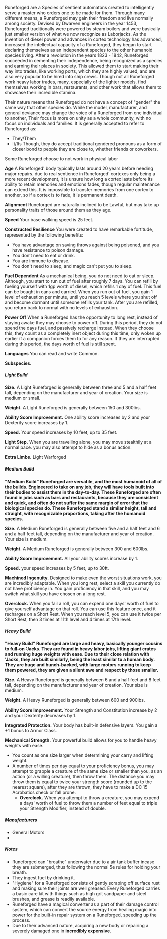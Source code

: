 Runeforged are a Species of sentient automatons created to intelligently serve a master who orders one to be made for them. Through many different means, a Runeforged may gain their freedom and live normally among society. Devised by Dwarven engineers in the year 1453, Runeforged traditionally were powered by steam boilers and were basically just smaller version of what we now recognize as Laborjacks. As the invention of diesel power and advances in cortex technology has advanced, increased the intellectual capacity of a Runeforged, they began to start declaring themselves as an independent species to the other humanoid species living. After a revolution in the years 1823 - 1842, Runeforged succeeded in cementing their independence, being recognized as a species and earning their places in society. This allowed them to start making their way into trades, like working ports, which they are highly valued, and are also very popular to be hired into ship crews. Though not all Runeforged work heavy labor trades, many, especially of the lighter models, find themselves working in bars, restaurants, and other work that allows them to showcase their incredible stamina.

Their nature means that Runeforged do not have a concept of "gender" the same way that other species do. While the model, manufacturer, and general deviance may change the voice of a Runeforged from one individual to another, Their focus is more on unity as a whole community, with no focus on individuals and families. It is generally accepted to refer to Runeforged as:
- They/Them
- It/Its
Though, they do accept traditional gendered pronouns as a form of closer bond to people they are close to, whether friends or coworkers.

Some Runeforged choose to not work in physical labor 

**Age**
A Runeforged' body typically lasts around 20 years before needing major repairs. due to real sentience in Runeforged' cortexes only being a more recent development, it is unsure how long a cortex lasts before its ability to retain memories and emotions fades, though regular maintenance can extend this. It is impossible to transfer memories from one cortex to another, so if a cortex is to fade, it is permanent death.

**Alignment**
Runeforged are naturally inclined to be Lawful, but may take up personality traits of those around them as they age.

**Speed**
Your base walking speed is 25 feet.

**Constructed Resilience**
You were created to have remarkable fortitude, represented by the following benefits:
- You have advantage on saving throws against being poisoned, and you have resistance to poison damage.
- You don’t need to eat or drink.
- You are immune to disease.
- You don't need to sleep, and magic can't put you to sleep.

**Fuel Dependent**
As a mechanical being, you do not need to eat or sleep. Although, you start to run out of fuel after roughly 7 days. You can refill by fueling yourself with 1gp worth of diesel, which refills 1 day of fuel. This fuel can be bought in cans and carried. When you run out of fuel, you gain 1 level of exhaustion per minute, until you reach 5 levels where you shut off and become dormant until someone refills your tank. After you are refilled, you return back to normal with no levels of exhaustion.

**Power Off**
When a Runeforged has the opportunity to long rest, instead of staying awake they may choose to power off. During this period, they do not spend the days fuel, and passively recharge instead. When they choose this, they count as a completely inert object during this time, only woken up earlier if a companion forces them to for any reason. If they are interrupted during this period, the days worth of fuel is still spent.

**Languages**
You can read and write Common.

**Subspecies.**

##### Light Build

**Size.** A Light Runeforged is generally between three and 5 and a half feet tall, depending on the manufacturer and year of creation. Your size is medium or small.

**Weight.** A Light Runeforged is generally between 150 and 300lbs.

**Ability Score Improvement.** One ability score increases by 2 and your Dexterity score increases by 1.

**Speed.** Your speed increases by 10 feet, up to 35 feet. 

**Light Step.** When you are travelling alone, you may move stealthily at a normal pace. you may also attempt to hide as a bonus action.

**Extra Limbs.** Light Warforged 

##### Medium Build
**"Medium Build" Runeforged are versatile, and the most humanoid of all of the builds. Engineered to take on any job, they will have tools built into their bodies to assist them in the day-to-day. These Runeforged are often found in jobs such as bars and restaurants, because they are consistent and quick, and often do not suffer the same margin of error that the biological species do. These Runeforged stand a similar height, tall and straight, with recognizable proportions, taking after the humanoid species.**

**Size.** A Medium Runeforged is generally between five and a half feet and 6 and a half feet tall, depending on the manufacturer and year of creation. Your size is medium.

**Weight.** A Medium Runeforged is generally between 300 and 600lbs.

**Ability Score Improvement.** All your ability scores increase by 1.

**Speed.** your speed increases by 5 feet, up to 30ft.

**Machined Ingenuity.** Designed to make even the worst situations work, you are incredibly adaptable. When you long rest, select a skill you currently do not have proficiency in. You gain proficiency in that skill, and you may switch what skill you have chosen on a long rest.

**Overclock.** When you fail a roll, you can expend one days' worth of fuel to give yourself advantage on that roll. You can use this feature once, and it recharges on a Short Rest. When you reach level 5, you can use it twice per Short Rest, then 3 times at 11th level and 4 times at 17th level. 

##### Heavy Build
**"Heavy Build" Runeforged are large and heavy, basically younger cousins to full-on 'Jacks. They are found in heavy labor jobs, lifting giant crates and running huge weights with ease. Due to their close relation with 'Jacks, they are built similarly, being the least similar to a human body. They are huge and hunch-backed, with large motors running to keep them powered, they are given a silent awe and respect by those smaller.**

**Size.** A Heavy Runeforged is generally between 6 and a half feet and 8 feet tall, depending on the manufacturer and year of creation. Your size is medium.

**Weight.** A Heavy Runeforged is generally between 600 and 900lbs.

**Ability Score Improvement.** Your Strength and Constitution increase by 2 and your Dexterity decreases by 1.

**Integrated Protection.** Your body has built-in defensive layers. You gain a +1 bonus to Armor Class.

**Mechanical Strength.** Your powerful build allows for you to handle heavy weights with ease.
- You count as one size larger when determining your carry and lifting weight.
- A number of times per day equal to your proficiency bonus, you may attempt to grapple a creature of the same size or smaller than you, as an action (or a willing creature), then throw them. The distance you may throw them is equal to twice your strength score (rounded up to the nearest square), after they are thrown, they have to make a DC 15 Acrobatics check or fall prone.
	- **Overclock.** When you attempt to throw a creature, you may expend a days' worth of fuel to throw them a number of feet equal to triple your Strength Modifier, instead of double.

##### Manufacturers

- General Motors
- 
##### Notes

- Runeforged can "breathe" underwater due to a air tank buffer incase they are submerged, thus following the normal 5e rules for holding your breath.
- They ingest fuel by drinking it.
- "Hygiene" for a Runeforged consists of gently scraping off surface rust and making sure their joints are well greased. Every Runeforged carries a basic care kit with things such as high grit sandpaper and steel brushes, and grease is readily available.
- Runeforged have a magical converter as a part of their damage control system, which can convert the source energy from healing magic into power for the built-in repair system on a Runeforged, speeding up the process.
- Due to their advanced nature, acquiring a new body or repairing a severely damaged one in **incredibly expensive**.  